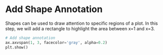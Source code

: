 # Add Shape Annotation

Shapes can be used to draw attention to specific regions of a plot. In this step, we will add a rectangle to highlight the area between x=1 and x=3.

```python
# Add shape annotation
ax.axvspan(1, 3, facecolor='gray', alpha=0.2)
plt.show()
```
